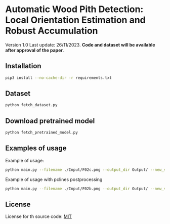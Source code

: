# Automatic Wood Pith Detection: Local Orientation Estimation and Robust Accumulation


[link_urudendro]: https://iie.fing.edu.uy/proyectos/madera/


Version 1.0
Last update: 26/11/2023. **Code and dataset will be available after approval of the paper.**




## Installation

```bash
pip3 install --no-cache-dir -r requirements.txt
```

## Dataset

```bash
python fetch_dataset.py
```

## Download pretrained model
```bash
python fetch_pretrained_model.py
```

## Examples of usage

Example of usage:
```bash
python main.py --filename ./Input/F02c.png --output_dir Output/ --new_shape 640 --debug 1
```

Example of usage with pclines postprocessing
```bash
python main.py --filename ./Input/F02b.png --output_dir Output/ --new_shape 640 --debug 1 --pclines 1
```
## License
License for th source code: [MIT](./LICENSE)

